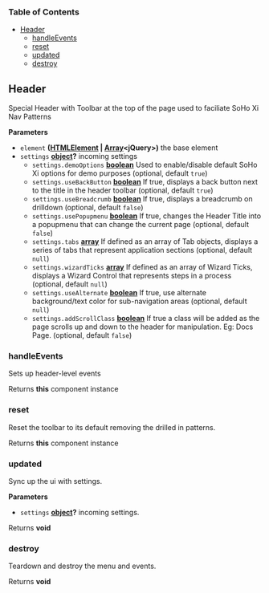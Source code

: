 <!-- Generated by documentation.js. Update this documentation by updating the source code. -->

### Table of Contents

-   [Header][1]
    -   [handleEvents][2]
    -   [reset][3]
    -   [updated][4]
    -   [destroy][5]

## Header

Special Header with Toolbar at the top of the page used to faciliate SoHo Xi Nav Patterns

**Parameters**

-   `element` **([HTMLElement][6] \| [Array][7]&lt;jQuery>)** the base element
-   `settings` **[object][8]?** incoming settings
    -   `settings.demoOptions` **[boolean][9]** Used to enable/disable default SoHo Xi options for demo purposes (optional, default `true`)
    -   `settings.useBackButton` **[boolean][9]** If true, displays a back button next to the title in the header toolbar (optional, default `true`)
    -   `settings.useBreadcrumb` **[boolean][9]** If true, displays a breadcrumb on drilldown (optional, default `false`)
    -   `settings.usePopupmenu` **[boolean][9]** If true, changes the Header Title into a popupmenu that can change the current page (optional, default `false`)
    -   `settings.tabs` **[array][7]** If defined as an array of Tab objects, displays a series of tabs that represent application sections (optional, default `null`)
    -   `settings.wizardTicks` **[array][7]** If defined as an array of Wizard Ticks, displays a Wizard Control that represents steps in a process (optional, default `null`)
    -   `settings.useAlternate` **[boolean][9]** If true, use alternate background/text color for sub-navigation areas (optional, default `null`)
    -   `settings.addScrollClass` **[boolean][9]** If true a class will be added as the page scrolls up and down
        to the header for manipulation. Eg: Docs Page. (optional, default `false`)

### handleEvents

Sets up header-level events

Returns **this** component instance

### reset

Reset the toolbar to its default removing the drilled in patterns.

Returns **this** component instance

### updated

Sync up the ui with settings.

**Parameters**

-   `settings` **[object][8]?** incoming settings.

Returns **void** 

### destroy

Teardown and destroy the menu and events.

Returns **void** 

[1]: #header

[2]: #handleevents

[3]: #reset

[4]: #updated

[5]: #destroy

[6]: https://developer.mozilla.org/docs/Web/HTML/Element

[7]: https://developer.mozilla.org/docs/Web/JavaScript/Reference/Global_Objects/Array

[8]: https://developer.mozilla.org/docs/Web/JavaScript/Reference/Global_Objects/Object

[9]: https://developer.mozilla.org/docs/Web/JavaScript/Reference/Global_Objects/Boolean
